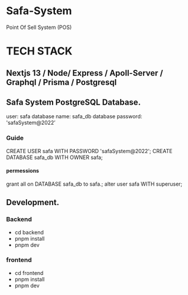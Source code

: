 # Safa-System
Point Of Sell System (POS)

# TECH STACK
## Nextjs 13 / Node/ Express / Apoll-Server / Graphql / Prisma / Postgresql

## Safa System PostgreSQL Database.
user: safa
database name: safa_db
database password: 'safaSystem@2022’
### Guide
CREATE USER safa WITH PASSWORD 'safaSystem@2022';
CREATE DATABASE safa_db WITH OWNER safa;

#### permessions
grant all on DATABASE safa_db to safa.;
alter user safa WITH superuser;

## Development.
### Backend 
* cd backend
* pnpm install
* pnpm dev

### frontend
* cd frontend
* pnpm install
* pnpm dev

